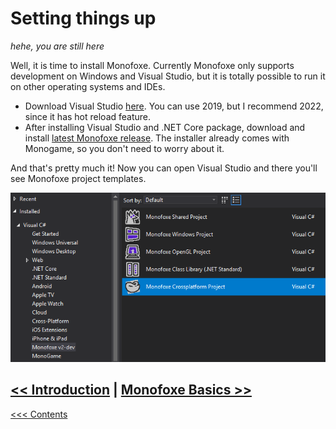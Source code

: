 # Setting things up

*hehe, you are still here*

Well, it is time to install Monofoxe. Currently Monofoxe only supports development on Windows and Visual Studio, but it is totally possible to run it on other operating systems and IDEs. 

- Download Visual Studio [here](https://visualstudio.microsoft.com/). You can use 2019, but I recommend 2022, since it has hot reload feature.
- After installing Visual Studio and .NET Core package, download and install [latest Monofoxe release](https://github.com/Martenfur/Monofoxe/releases/latest). The installer already comes with Monogame, so you don't need to worry about it.

And that's pretty much it! Now you can open Visual Studio and there you'll see Monofoxe project templates.

![templates](Templates.png)



## [<< Introduction](Introduction.md)	|	[Monofoxe Basics >>](MonofoxeBasics.md)

[<<< Contents](Contents.md)

 

